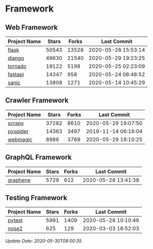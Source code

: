 # Framework

## Web Framework

| Project Name | Stars | Forks | Last Commit |
| ------------ | ----- | ----- | ----------- |
| [flask](https://github.com/pallets/flask) | 50543 | 13528 | 2020-05-28 15:53:14 |
| [django](https://github.com/django/django) | 49630 | 21540 | 2020-05-29 19:23:25 |
| [tornado](https://github.com/tornadoweb/tornado) | 19122 | 5198 | 2020-05-25 02:23:09 |
| [fastapi](https://github.com/tiangolo/fastapi) | 14347 | 958 | 2020-05-24 06:48:52 |
| [sanic](https://github.com/huge-success/sanic) | 13808 | 1271 | 2020-05-14 10:45:29 |

## Crawler Framework

| Project Name | Stars | Forks | Last Commit |
| ------------ | ----- | ----- | ----------- |
| [scrapy](https://github.com/scrapy/scrapy) | 37282 | 8610 | 2020-05-29 19:07:50 |
| [pyspider](https://github.com/binux/pyspider) | 14363 | 3497 | 2019-11-14 06:16:04 |
| [webmagic](https://github.com/code4craft/webmagic) | 8986 | 3769 | 2020-05-29 18:10:25 |

## GraphQL Framework

| Project Name | Stars | Forks | Last Commit |
| ------------ | ----- | ----- | ----------- |
| [graphene](https://github.com/graphql-python/graphene) | 5729 | 612 | 2020-05-28 13:41:38 |

## Testing Framework

| Project Name | Stars | Forks | Last Commit |
| ------------ | ----- | ----- | ----------- |
| [pytest](https://github.com/pytest-dev/pytest) | 5991 | 1409 | 2020-05-28 10:10:46 |
| [nose2](https://github.com/nose-devs/nose2) | 625 | 129 | 2020-03-03 16:52:03 |

*Update Date: 2020-05-30T08:00:35*